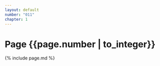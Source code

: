 ```yaml
---
layout: default
number: "011"
chapter: 1
---
```


# Page {{page.number | to_integer}}
{% include page.md %}
